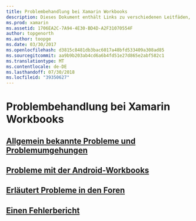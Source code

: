 ```yaml
---
title: Problembehandlung bei Xamarin Workbooks
description: Dieses Dokument enthält Links zu verschiedenen Leitfäden, die Informationen zur Problembehandlung für die Arbeit mit Xamarin Workbooks bereitstellen. Verknüpfter Inhalt beschreibt allgemeine bekannte Probleme, Probleme bei der Android-Workbooks und Support-Ressourcen bietet.
ms.prod: xamarin
ms.assetid: 1706EA2C-7A94-4E30-BD4D-A2F31070554F
author: topgenorth
ms.author: toopge
ms.date: 03/30/2017
ms.openlocfilehash: d3815c8481db3bac6017a48bfd533409a308ad85
ms.sourcegitcommit: aa9b9b203ab4cd6a6b4fd51e27d865e2abf582c1
ms.translationtype: MT
ms.contentlocale: de-DE
ms.lasthandoff: 07/30/2018
ms.locfileid: "39350627"
---
```

# <a name="troubleshooting-xamarin-workbooks"></a>Problembehandlung bei Xamarin Workbooks

## <a name="general-known-issues--workaroundsgeneralmd"></a>[Allgemein bekannte Probleme und Problemumgehungen](general.md)

## <a name="issues-with-android-workbooksandroidmd"></a>[Probleme mit der Android-Workbooks](android.md)

## <a name="discuss-issues-on-the-forumsforums"></a>[Erläutert Probleme in den Foren][forums]

## <a name="file-a-bug-reporttoolsworkbooksinstallmdreporting-bugs"></a>[Einen Fehlerbericht](~/tools/workbooks/install.md#reporting-bugs)

[forums]: https://forums.xamarin.com/categories/inspector
